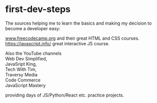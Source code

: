 # first-dev-steps

The sources helping me to learn the basics and making my decision 
to become a developer easy: 

www.freecodecamp.org and their great HTML and CSS courses.
https://javascript.info/ great interactive JS course.

Also the YouTube channels <br> 
Web Dev Simplified, <br> 
JavaSript King, <br> 
Tech With Tim, <br> 
Traversy Media <br>
Code Commerce <br>
JavaScript Mastery 
 
providing days of JS/Python/React etc. practice projects.

